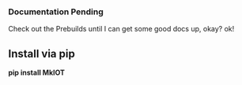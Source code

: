 ### Documentation Pending

Check out the Prebuilds until I can get some good docs up, okay? ok!

## Install via pip
<b>pip install MkIOT<b>
